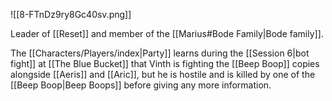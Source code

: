![[8-FTnDz9ry8Gc40sv.png]]

Leader of [[Reset]] and member of the [[Marius#Bode Family|Bode family]]. 

The [[Characters/Players/index|Party]] learns during the [[Session 6|bot fight]] at [[The Blue Bucket]] that Vinth is fighting the [[Beep Boop]] copies alongside [[Aeris]] and [[Aric]], but he is hostile and is killed by one of the [[Beep Boop|Beep Boops]] before giving any more information.